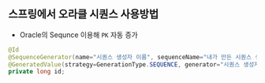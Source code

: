## 스프링에서 오라클 시퀀스 사용방법
- Oracle의 Sequnce 이용해 `PK` 자동 증가

```JAVA
@Id
@SequenceGenerator(name="시퀀스 생성자 이름", sequenceName="내가 만든 시퀀스 생성자 명", allocationSize = 1)
@GeneratedValue(strategy=GenerationType.SEQUENCE, generator="시퀀스 생성자 이름")
private long id;
```
